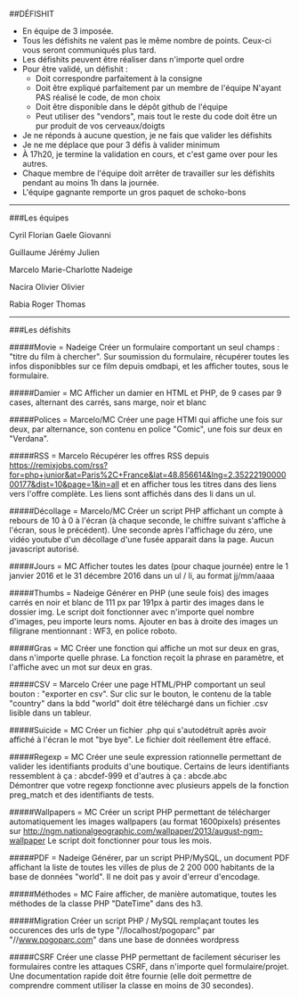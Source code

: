 ##DÉFISHIT

* En équipe de 3 imposée.
* Tous les défishits ne valent pas le même nombre de points. Ceux-ci vous seront communiqués plus tard.  
* Les défishits peuvent être réaliser dans n'importe quel ordre
* Pour être validé, un défishit :
  * Doit correspondre parfaitement à la consigne
  * Doit être expliqué parfaitement par un membre de l'équipe N'ayant PAS réalisé le code, de mon choix
  * Doit être disponible dans le dépôt github de l'équipe
  * Peut utiliser des "vendors", mais tout le reste du code doit être un pur produit de vos cerveaux/doigts
* Je ne réponds à aucune question, je ne fais que valider les défishits
* Je ne me déplace que pour 3 défis à valider minimum
* À 17h20, je termine la validation en cours, et c'est game over pour les autres. 
* Chaque membre de l'équipe doit arrêter de travailler sur les défishits pendant au moins 1h dans la journée.
* L'équipe gagnante remporte un gros paquet de schoko-bons

--------------

###Les équipes

Cyril
Florian
Gaele
Giovanni

Guillaume
Jérémy
Julien

Marcelo
Marie-Charlotte
Nadeige

Nacira
Olivier
Olivier

Rabia
Roger
Thomas

--------------

###Les défishits


#####Movie = Nadeige
Créer un formulaire comportant un seul champs : "titre du film à chercher". Sur soumission du formulaire, récupérer toutes les infos disponibbles sur ce film depuis omdbapi, et les afficher toutes, sous le formulaire. 

#####Damier = MC
Afficher un damier en HTML et PHP, de 9 cases par 9 cases, alternant des carrés, sans marge, noir et blanc

#####Polices = Marcelo/MC
Créer une page HTMl qui affiche une fois sur deux, par alternance, son contenu en police "Comic", une fois sur deux en "Verdana".

#####RSS = Marcelo
Récupérer les offres RSS depuis https://remixjobs.com/rss?for=php+junior&at=Paris%2C+France&lat=48.856614&lng=2.3522219000000177&dist=10&page=1&in=all et en afficher tous les titres dans des liens vers l'offre complète. Les liens sont affichés dans des li dans un ul. 

#####Décollage = Marcelo/MC
Créer un script PHP affichant un compte à rebours de 10 à 0 à l'écran (à chaque seconde, le chiffre suivant s'affiche à l'écran, sous le précédent). Une seconde après l'affichage du zéro, une vidéo youtube d'un décollage d'une fusée apparait dans la page. Aucun javascript autorisé.

#####Jours = MC
Afficher toutes les dates (pour chaque journée) entre le 1 janvier 2016 et le 31 décembre 2016 dans un ul / li, au format jj/mm/aaaa

#####Thumbs = Nadeige
Générer en PHP (une seule fois) des images carrés en noir et blanc de 111 px par 191px à partir des images dans le dossier img. Le script doit fonctionner avec n'importe quel nombre d'images, peu importe leurs noms. Ajouter en bas à droite des images un filigrane mentionnant : WF3, en police roboto. 

#####Gras = MC
Créer une fonction qui affiche un mot sur deux en gras, dans n'importe quelle phrase. La fonction reçoit la phrase en paramètre, et l'affiche avec un mot sur deux en gras. 

#####CSV = Marcelo
Créer une page HTML/PHP comportant un seul bouton : "exporter en csv". Sur clic sur le bouton, le contenu de la table "country" dans la bdd "world" doit être téléchargé dans un fichier .csv lisible dans un tableur. 

#####Suicide = MC
Créer un fichier .php qui s'autodétruit après avoir affiché à l'écran le mot "bye bye". Le fichier doit réellement être effacé. 

#####Regexp = MC
Créer une seule expression rationnelle permettant de valider les identifiants produits d'une boutique. Certains de leurs identifiants ressemblent à ça : abcdef-999 et d'autres à ça : abcde.abc  
Démontrer que votre regexp fonctionne avec plusieurs appels de la fonction preg_match et des identifiants de tests. 

#####Wallpapers = MC
Créer un script PHP permettant de télécharger automatiquement les images wallpapers (au format 1600pixels) présentes sur http://ngm.nationalgeographic.com/wallpaper/2013/august-ngm-wallpaper  Le script doit fonctionner pour tous les mois. 

#####PDF = Nadeige
Générer, par un script PHP/MySQL, un document PDF affichant la liste de toutes les villes de plus de 2 200 000 habitants de la base de données "world". Il ne doit pas y avoir d'erreur d'encodage. 

#####Méthodes = MC
Faire afficher, de manière automatique, toutes les méthodes de la classe PHP "DateTime" dans des h3. 

#####Migration
Créer un script PHP / MySQL remplaçant toutes les occurences des urls de type "//localhost/pogoparc" par "//www.pogoparc.com" dans une base de données wordpress

#####CSRF
Créer une classe PHP permettant de facilement sécuriser les formulaires contre les attaques CSRF, dans n'importe quel formulaire/projet. Une documentation rapide doit être fournie (elle doit permettre de comprendre comment utiliser la classe en moins de 30 secondes). 
